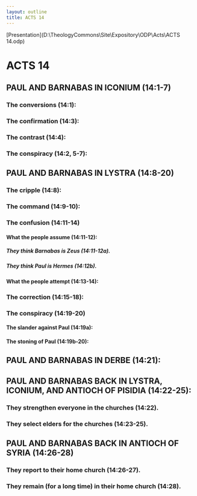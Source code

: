 ```yaml
---
layout: outline
title: ACTS 14
---
```

[Presentation](D:\TheologyCommons\Site\Expository\ODP\Acts\ACTS 14.odp)
# ACTS 14 
## PAUL AND BARNABAS IN ICONIUM (14:1-7) 
###  The conversions (14:1): 
###  The confirmation (14:3): 
###  The contrast (14:4): 
###  The conspiracy (14:2, 5-7): 
## PAUL AND BARNABAS IN LYSTRA (14:8-20) 
###  The cripple (14:8): 
###  The command (14:9-10): 
###  The confusion (14:11-14) 
####  What the people assume (14:11-12): 
#####  They think Barnabas is Zeus (14:11-12a). 
#####  They think Paul is Hermes (14:12b). 
####  What the people attempt (14:13-14): 
###  The correction (14:15-18): 
###  The conspiracy (14:19-20) 
####  The slander against Paul (14:19a): 
####  The stoning of Paul (14:19b-20): 
## PAUL AND BARNABAS IN DERBE (14:21): 
## PAUL AND BARNABAS BACK IN LYSTRA, ICONIUM, AND ANTIOCH OF PISIDIA (14:22-25): 
###  They strengthen everyone in the churches (14:22). 
###  They select elders for the churches (14:23-25). 
## PAUL AND BARNABAS BACK IN ANTIOCH OF SYRIA (14:26-28) 
###  They report to their home church (14:26-27). 
###  They remain (for a long time) in their home church (14:28). 
